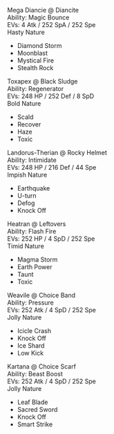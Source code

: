 Mega Diancie @ Diancite  
Ability: Magic Bounce  
EVs: 4 Atk / 252 SpA / 252 Spe  
Hasty Nature  
- Diamond Storm  
- Moonblast  
- Mystical Fire  
- Stealth Rock  

Toxapex @ Black Sludge  
Ability: Regenerator  
EVs: 248 HP / 252 Def / 8 SpD  
Bold Nature  
- Scald  
- Recover  
- Haze  
- Toxic  

Landorus-Therian @ Rocky Helmet  
Ability: Intimidate  
EVs: 248 HP / 216 Def / 44 Spe  
Impish Nature  
- Earthquake  
- U-turn  
- Defog  
- Knock Off  

Heatran @ Leftovers  
Ability: Flash Fire  
EVs: 252 HP / 4 SpD / 252 Spe  
Timid Nature  
- Magma Storm  
- Earth Power  
- Taunt  
- Toxic  

Weavile @ Choice Band  
Ability: Pressure  
EVs: 252 Atk / 4 SpD / 252 Spe  
Jolly Nature  
- Icicle Crash  
- Knock Off  
- Ice Shard  
- Low Kick  

Kartana @ Choice Scarf  
Ability: Beast Boost  
EVs: 252 Atk / 4 SpD / 252 Spe  
Jolly Nature  
- Leaf Blade  
- Sacred Sword  
- Knock Off  
- Smart Strike  
